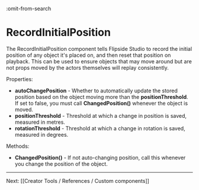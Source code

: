 :omit-from-search

# RecordInitialPosition

The RecordInitialPosition component tells Flipside Studio to record the initial position of any object it's placed on, and then reset that position on playback.
This can be used to ensure objects that may move around but are not props moved by the actors themselves will replay consistently.

Properties:

* **autoChangePosition** - Whether to automatically update the stored position based on the object moving more than the **positionThreshold**. If set to false, you must call **ChangedPosition()** whenever the object is moved.
* **positionThreshold** - Threshold at which a change in position is saved, measured in metres.
* **rotationThreshold** - Threshold at which a change in rotation is saved, measured in degrees.

Methods:

* **ChangedPosition()** - If not auto-changing position, call this whenever you change the position of the object.

---

Next: [[Creator Tools / References / Custom components]]
